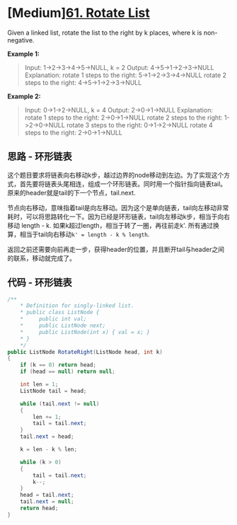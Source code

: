 # [Medium][61. Rotate List](https://leetcode.com/problems/rotate-list/)

Given a linked list, rotate the list to the right by k places, where k is non-negative.

**Example 1:**

> Input: 1->2->3->4->5->NULL, k = 2
> Output: 4->5->1->2->3->NULL
> Explanation:
> rotate 1 steps to the right: 5->1->2->3->4->NULL
> rotate 2 steps to the right: 4->5->1->2->3->NULL

**Example 2:**

> Input: 0->1->2->NULL, k = 4
> Output: 2->0->1->NULL
> Explanation:
> rotate 1 steps to the right: 2->0->1->NULL
> rotate 2 steps to the right: 1->2->0->NULL
> rotate 3 steps to the right: 0->1->2->NULL
> rotate 4 steps to the right: 2->0->1->NULL

## 思路 - 环形链表

这个题目要求将链表向右移动k步，越过边界的node移动到左边。为了实现这个方式，首先要将链表头尾相连，组成一个环形链表。同时用一个指针指向链表tail。原来的header就是tail的下一个节点，tail.next.

节点向右移动，意味指着tail是向左移动。因为这个是单向链表，tail向左移动非常耗时，可以将思路转化一下。因为已经是环形链表，tail向左移动k步，相当于向右移动 length - k. 如果k超过length，相当于转了一圈，再往前走k'. 所有通过换算，相当于tail向右移动`k' = length - k % length`.

返回之前还需要向前再走一步，获得header的位置，并且断开tail与header之间的联系，移动就完成了。

## 代码 - 环形链表

```csharp
/**
    * Definition for singly-linked list.
    * public class ListNode {
    *     public int val;
    *     public ListNode next;
    *     public ListNode(int x) { val = x; }
    * }
    */
public ListNode RotateRight(ListNode head, int k)
{
    if (k == 0) return head;
    if (head == null) return null;

    int len = 1;
    ListNode tail = head;

    while (tail.next != null)
    {
        len += 1;
        tail = tail.next;
    }
    tail.next = head;

    k = len - k % len;

    while (k > 0)
    {
        tail = tail.next;
        k--;
    }
    head = tail.next;
    tail.next = null;
    return head;
}
```

